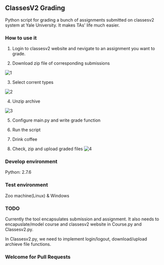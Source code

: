 ## ClassesV2 Grading

Python script for grading a bunch of assignments submitted on classesv2 system at Yale University. It makes TAs' life much easier.

### How to use it

1. Login to classesv2 website and nevigate to an assignment you want to grade.


2. Download zip file of corresponding submissions

![1]

3. Select corrent types

![2]

4. Unzip archive 

![3]

5. Configure main.py and write grade function

6. Run the script

7. Drink coffee

8. Check, zip and upload graded files
![4]



### Develop environment
Python: 2.7.6

### Test environment

Zoo machine(Linux) & Windows 


### TODO

Currently the tool encapsulates submission and assignment. It also needs to encapuslate/model course and classesv2 website in Course.py and Classesv2.py.

In Classesv2.py, we need to implement login/logout, download/upload archieve file functions.


### Welcome for Pull Requests


[1]: http://i.imgur.com/M4Vh5ZC.png
[2]: http://i.imgur.com/bm6F6mx.png
[3]: http://i.imgur.com/ENqF37e.png
[4]: http://i.imgur.com/xAN1vm8.png
